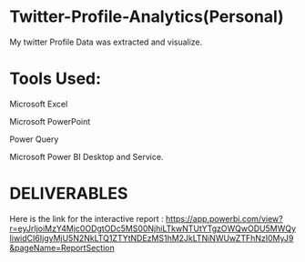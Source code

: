 # Twitter-Profile-Analytics(Personal)

My twitter Profile Data was extracted and visualize. 

# Tools Used:
Microsoft Excel

Microsoft PowerPoint

Power Query

Microsoft Power BI Desktop and Service. 

# DELIVERABLES
Here is the link for the interactive report : 
https://app.powerbi.com/view?r=eyJrIjoiMzY4Mjc0ODgtODc5MS00NjhiLTkwNTUtYTgzOWQwODU5MWQyIiwidCI6IjgyMjU5N2NkLTQ1ZTYtNDEzMS1hM2JkLTNiNWUwZTFhNzI0MyJ9&pageName=ReportSection
